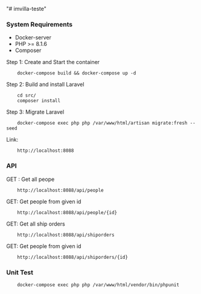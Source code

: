 "# imvilla-teste" 

### System Requirements ###

* Docker-server
* PHP >= 8.1.6
* Composer

Step 1: Create and Start the container 
~~~~
    docker-compose build && docker-compose up -d
~~~~

Step 2: Build and install Laravel 
~~~~
	cd src/
    composer install
~~~~

Step 3: Migrate Laravel 
~~~~
	docker-compose exec php php /var/www/html/artisan migrate:fresh --seed
~~~~

Link:
~~~~
	http://localhost:8088
~~~~

### API ###

GET : Get all peope 
~~~~
	http://localhost:8088/api/people
~~~~

GET: Get people from given id  
~~~~
	http://localhost:8088/api/people/{id}
~~~~

GET: Get all ship orders 
~~~~
	http://localhost:8088/api/shiporders
~~~~

GET: Get people from given id  
~~~~
	http://localhost:8088/api/shiporders/{id}
~~~~


### Unit Test ###

~~~~
	docker-compose exec php php /var/www/html/vendor/bin/phpunit
~~~~